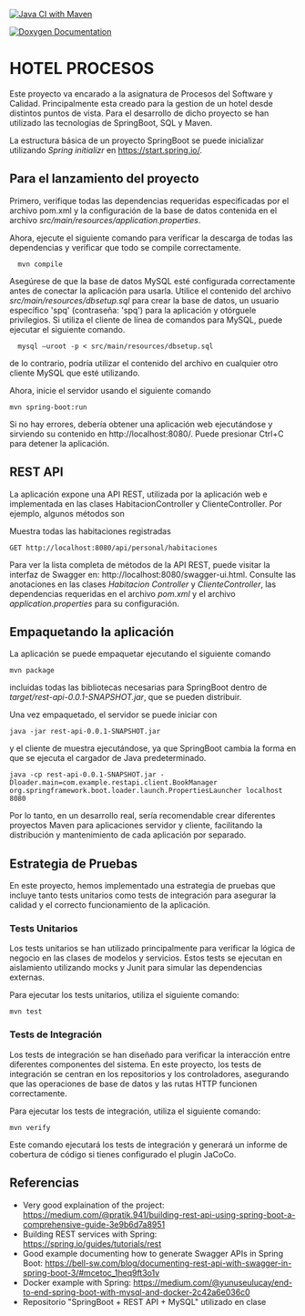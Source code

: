 [![Java CI with Maven](https://github.com/Inhar6/Hotel_Procesos/actions/workflows/maven.yml/badge.svg)](https://github.com/Inhar6/Hotel_Procesos/actions/workflows/maven.yml)

[![Doxygen Documentation](https://github.com/Inhar6/Hotel_Procesos/actions/workflows/doxygen.yml/badge.svg)](https://github.com/Inhar6/Hotel_Procesos/actions/workflows/doxygen.yml)

HOTEL PROCESOS
=============================

Este proyecto va encarado a la asignatura de Procesos del Software y Calidad. Principalmente esta creado para la gestion de un hotel desde distintos puntos de vista.
Para el desarrollo de dicho proyecto se han utilizado las tecnologias de SpringBoot, SQL y Maven.

La estructura básica de un proyecto SpringBoot se puede inicializar utilizando *Spring initializr* en https://start.spring.io/.

Para el lanzamiento del proyecto
-------------------------

Primero, verifique todas las dependencias requeridas especificadas por el archivo pom.xml y la configuración de la base de datos contenida en el archivo *src/main/resources/application.properties*.

Ahora, ejecute el siguiente comando para verificar la descarga de todas las dependencias y verificar que todo se compile correctamente.

      mvn compile

Asegúrese de que la base de datos MySQL esté configurada correctamente antes de conectar la aplicación para usarla.
Utilice el contenido del archivo *src/main/resources/dbsetup.sql* para crear la base de datos, un usuario específico 'spq' (contraseña: 'spq') para la aplicación y otórguele privilegios. Si utiliza el cliente de línea de comandos para MySQL, puede ejecutar el siguiente comando.

      mysql –uroot -p < src/main/resources/dbsetup.sql

de lo contrario, podría utilizar el contenido del archivo en cualquier otro cliente MySQL que esté utilizando.

Ahora, inicie el servidor usando el siguiente comando

    mvn spring-boot:run


Si no hay errores, debería obtener una aplicación web ejecutándose y sirviendo su contenido en http://localhost:8080/. Puede presionar Ctrl+C para detener la aplicación.

REST API
--------

La aplicación expone una API REST, utilizada por la aplicación web e implementada en las clases HabitacionController y ClienteController. Por ejemplo, algunos métodos son

Muestra todas las habitaciones registradas

    GET http://localhost:8080/api/personal/habitaciones

Para ver la lista completa de métodos de la API REST, puede visitar la interfaz de Swagger en: http://localhost:8080/swagger-ui.html. Consulte las anotaciones en las clases *Habitacion Controller* y *ClienteController*, las dependencias requeridas en el archivo *pom.xml* y el archivo *application.properties* para su configuración.

Empaquetando la aplicación
-------------------------

La aplicación se puede empaquetar ejecutando el siguiente comando

    mvn package

incluidas todas las bibliotecas necesarias para SpringBoot dentro de *target/rest-api-0.0.1-SNAPSHOT.jar*, que se pueden distribuir.

Una vez empaquetado, el servidor se puede iniciar con

    java -jar rest-api-0.0.1-SNAPSHOT.jar

y el cliente de muestra ejecutándose, ya que SpringBoot cambia la forma en que se ejecuta el cargador de Java predeterminado.

    java -cp rest-api-0.0.1-SNAPSHOT.jar -Dloader.main=com.example.restapi.client.BookManager org.springframework.boot.loader.launch.PropertiesLauncher localhost 8080

Por lo tanto, en un desarrollo real, sería recomendable crear diferentes proyectos Maven para aplicaciones servidor y cliente, facilitando la distribución y mantenimiento de cada aplicación por separado.

Estrategia de Pruebas
---------------------

En este proyecto, hemos implementado una estrategia de pruebas que incluye tanto tests unitarios como tests de integración para asegurar la calidad y el correcto funcionamiento de la aplicación.

### Tests Unitarios

Los tests unitarios se han utilizado principalmente para verificar la lógica de negocio en las clases de modelos y servicios. Estos tests se ejecutan en aislamiento utilizando mocks y Junit para simular las dependencias externas.

Para ejecutar los tests unitarios, utiliza el siguiente comando:

    mvn test

### Tests de Integración

Los tests de integración se han diseñado para verificar la interacción entre diferentes componentes del sistema. En este proyecto, los tests de integración se centran en los repositorios y los controladores, asegurando que las operaciones de base de datos y las rutas HTTP funcionen correctamente.

Para ejecutar los tests de integración, utiliza el siguiente comando:

    mvn verify

Este comando ejecutará los tests de integración y generará un informe de cobertura de código si tienes configurado el plugin JaCoCo.

Referencias
----------

* Very good explaination of the project: https://medium.com/@pratik.941/building-rest-api-using-spring-boot-a-comprehensive-guide-3e9b6d7a8951 
* Building REST services with Spring: https://spring.io/guides/tutorials/rest
* Good example documenting how to generate Swagger APIs in Spring Boot: https://bell-sw.com/blog/documenting-rest-api-with-swagger-in-spring-boot-3/#mcetoc_1heq9ft3o1v 
* Docker example with Spring: https://medium.com/@yunuseulucay/end-to-end-spring-boot-with-mysql-and-docker-2c42a6e036c0
* Repositorio "SpringBoot + REST API + MySQL" utilizado en clase



